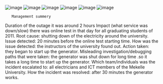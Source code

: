 ![image](https://github.com/RahwaLegesse/alx-system_engineering-devops/assets/123195251/aeb27e5b-cf33-4f10-a0e5-5c5045dcb6d2)
![image](https://github.com/RahwaLegesse/alx-system_engineering-devops/assets/123195251/f4b29627-4669-475a-85f8-8e2c029c7b42)
![image](https://github.com/RahwaLegesse/alx-system_engineering-devops/assets/123195251/6f0109ab-29b6-483e-84dc-c75638fec332)
![image](https://github.com/RahwaLegesse/alx-system_engineering-devops/assets/123195251/5542a336-522e-4e9e-8f42-77e9447fcb0f)
![image](https://github.com/RahwaLegesse/alx-system_engineering-devops/assets/123195251/6f0a97f9-7f65-4944-bc51-caf442a6d5e1)
![image](https://github.com/RahwaLegesse/alx-system_engineering-devops/assets/123195251/9e2280d2-8421-4799-a038-f4229e4718bf)



       Management summery
Duration of the outage it was around 2 hours
Impact (what service was down/slow) there was online test in that day for all graduating students of 2011.
Root cause: shutting down of the electricity around the university.
Issue detected: 20 minutes before the online test starting time.
How was the issue detected: the instructors of the university found out.
Action taken: they began to start up the generator.
Misleading investigation/debugging paths that were taken: the generator was shut down for long time .so it takes a long time to start up the generator.
Which team/individuals was the incident escalated to: all electricians and ICT members of the Mekelle University.
How the incident was resolved: after 30 minutes the generator works.





